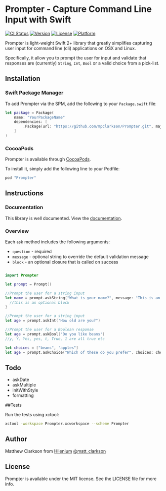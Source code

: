 # Prompter - Capture Command Line Input with Swift

[![CI Status](http://img.shields.io/travis/mpclarkson/Prompter.svg?style=flat)](https://travis-ci.org/hilenium/Prompter)
[![Version](https://img.shields.io/cocoapods/v/Prompter.svg?style=flat)](http://cocoapods.org/pods/Prompter)
[![License](https://img.shields.io/cocoapods/l/Prompter.svg?style=flat)](http://cocoapods.org/pods/Prompter)
[![Platform](https://img.shields.io/cocoapods/p/Prompter.svg?style=flat)](http://cocoapods.org/pods/Prompter)

Prompter is light-weight Swift 2+ library that greatly simplifies capturing user input for command line (cli) applications on OSX and Linux.

Specifically, it allow you to prompt the user for input and validate that responses are (currently) `String`, `Int`, `Bool` or a valid choice from a pick-list.

## Installation

### Swift Package Manager

To add Prompter via the SPM, add the following to your `Package.swift` file:

```swift
let package = Package(
    name: "YourPackageName"
    dependencies: [
        .Package(url: "https://github.com/mpclarkson/Prompter.git", majorVersion: 1),
    ]
)
```

### CocoaPods

Prompter is available through [CocoaPods](http://cocoapods.org).

To install it, simply add the following line to your Podfile:

```ruby
pod "Prompter"
```

## Instructions

### Documentation
This library is well documented. View the [documentation](https://mpclarkson.github.io/Prompter/).

### Overview

Each `ask` method includes the following arguments:
- `question` - required
- `message` - optional string to override the default validation message
- `block` - an optional closure that is called on success

```Swift

import Prompter

let prompt = Prompt()

//Prompt the user for a string input
let name = prompt.askString("What is your name?", message: "This is an optional validation message!") { string in _
  //this is an optional block
}

//Prompt the user for a string input
let age = prompt.askInt("How old are you?")

//Prompt the user for a Boolean response
let age = prompt.askBool("Do you like beans")
//y, Y, Yes, yes, t, True, 1 are all true etc

let choices = ["beans", "apples"]
let age = prompt.askChoice("Which of these do you prefer", choices: choices)

```

## Todo

- askDate
- askMultiple
- initWithStyle
- formatting

##Tests

Run the tests using xctool:

```bash
xctool -workspace Prompter.xcworkspace --scheme Prompter
```

## Author

Matthew Clarkson from [Hilenium](http://hilenium.com) [@matt_clarkson](https://twitter.com/matt_clarkson)

## License

Prompter is available under the MIT license. See the LICENSE file for more info.
